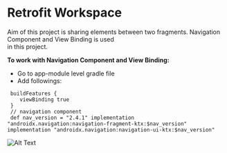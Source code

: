 # Retrofit Workspace

Aim of this project is sharing elements between two fragments. Navigation Component and View Binding is used  
in this project.

**To work with Navigation Component and View Binding:**

- Go to app-module level gradle file
- Add followings:

```   
 buildFeatures {  
    viewBinding true
 }      
 // navigation component  
 def nav_version = "2.4.1" implementation "androidx.navigation:navigation-fragment-ktx:$nav_version" implementation "androidx.navigation:navigation-ui-ktx:$nav_version"  
```

![Alt Text](assets.SharedElement.gif)

